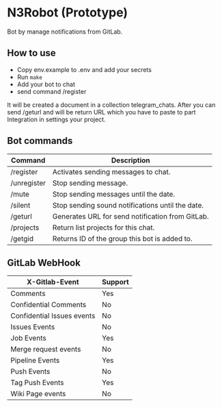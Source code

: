 # N3Robot (Prototype)

Bot by manage notifications from GitLab.

## How to use

- Copy env.example to .env and add your secrets
- Run `make`
- Add your bot to chat
- send command /register

It will be created a document in a collection telegram_chats. After you can send /geturl and will be return URL which you have to paste to part Integration in settings your project.


## Bot commands

| Command     | Description                                      |
| ----------- | ------------------------------------------------ |
| /register   | Activates sending messages to chat.              |
| /unregister | Stop sending message.                            |
| /mute       | Stop sending messages until the date.            |
| /silent     | Stop sending sound notifications until the date. |
| /geturl     | Generates URL for send notification from GitLab. |
| /projects   | Return list projects for this chat.              |
| /getgid     | Returns ID of the group this bot is added to.    |

## GitLab WebHook

| X-Gitlab-Event             | Support |
| -------------------------- | ------- |
| Comments                   | Yes     |
| Confidential Comments      | No      |
| Confidential Issues events | No      |
| Issues Events              | No      |
| Job Events                 | Yes     |
| Merge request events       | No      |
| Pipeline Events            | Yes     |
| Push Events                | No     |
| Tag Push Events            | Yes     |
| Wiki Page events           | No      |
